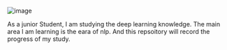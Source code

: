 ![image](https://github.com/pytorch/pytorch/raw/master/docs/source/_static/img/pytorch-logo-dark.png)

As a junior Student, I am studying the deep learning knowledge. The main area I am learning is the eara of nlp.
And this repsoitory will record the progress of my study.
